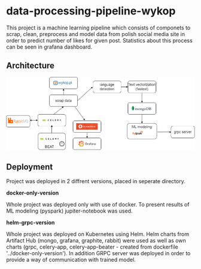 # data-processing-pipeline-wykop
This project is a machine learning pipeline which consists of componets to scrap, clean, preprocess and model data from polish social media site in order to predict number of likes for given post. Statistics about this process can be seen in grafana dashboard.

## Architecture
![architecture](./architecture.png)


## Deployment
Project was deployed in 2 diffrent versions, placed in seperate directory.

**docker-only-version**

Whole project was deployed only with use of docker. To present results of ML modeling (pyspark) jupiter-notebook was used.


**helm-grpc-version**

Whole project was deployed on Kubernetes using Helm. Helm charts from Artifact Hub (mongo, grafana, graphite, rabbit) were used as well as own charts (grpc, celery-app, celery-app-beater - created from dockerfile '../docker-only-version'). In addition GRPC server was deployed in order to provide a way of communication with trained model.
